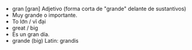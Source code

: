 - gran	[ɡɾan]	Adjetivo (forma corta de "grande" delante de sustantivos)
- Muy grande o importante.
- To lớn / vĩ đại
- great / big
- Es un gran día.
- grande (big)	Latin: grandis